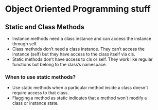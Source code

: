 # Object Oriented Programming stuff

## Static and Class Methods 
* Instance methods need a class instance and can access the instance through self.
* Class methods don’t need a class instance. They can’t access the instance (self) but they have access to the class itself via cls.
* Static methods don’t have access to cls or self. They work like regular functions but belong to the class’s namespace.

### When to use static methods?
* Use static methods when a particular method inside a class doesn't require access to that class.
* Flagging a method as static indicates that a method won't modify a class or instance state.